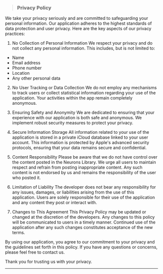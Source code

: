 
>### Privacy Policy

We take your privacy seriously and are committed to safeguarding your personal information. Our application adheres to the highest standards of data protection and user privacy. Here are the key aspects of our privacy practices:

1. No Collection of Personal Information
We respect your privacy and do not collect any personal information. This includes, but is not limited to:
- Name
- Email address
- Phone number
- Location
- Any other personal data

2. No User Tracking or Data Collection
We do not employ any mechanisms to track users or collect statistical information regarding your use of the application. Your activities within the app remain completely anonymous.

3. Ensuring Safety and Anonymity
We are dedicated to ensuring that your experience with our application is both safe and anonymous. We implement robust security measures to protect your privacy.

4. Secure Information Storage
All information related to your use of the application is stored in a private iCloud database linked to your user account. This information is protected by Apple's advanced security protocols, ensuring that your data remains secure and confidential.

5. Content Responsibility
Please be aware that we do not have control over the content posted in the Neurons Library. We urge all users to maintain respect and refrain from posting inappropriate content. Any such content is not endorsed by us and remains the responsibility of the user who posted it.

6. Limitation of Liability
The developer does not bear any responsibility for any issues, damages, or liabilities arising from the use of this application. Users are solely responsible for their use of the application and any content they post or interact with.

7. Changes to This Agreement
This Privacy Policy may be updated or changed at the discretion of the developers. Any changes to this policy will be communicated to users in a timely manner. Continued use of the application after any such changes constitutes acceptance of the new terms.

By using our application, you agree to our commitment to your privacy and the guidelines set forth in this policy. If you have any questions or concerns, please feel free to contact us.

Thank you for trusting us with your privacy.
___
